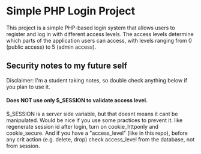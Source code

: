 # Simple PHP Login Project

This project is a simple PHP-based login system that allows users to register and log in with different access levels. The access levels determine which parts of the application users can access, with levels ranging from 0 (public access) to 5 (admin access).

## Security notes to my future self
Disclaimer: I'm a student taking notes, so double check anything below if you plan to use it.

#### Does NOT use only $_SESSION to validate access level.
$_SESSION is a server side variable, but that doesnt means it cant be manipulated. Would be nice if you use some practices to prevent it. like regenerate session id after login, turn on cookie_httponly and cookie_secure. And if you have a "access_level" (like in this repo), before any crit action (e.g. delete, drop) check access_level from the database, not from session.
